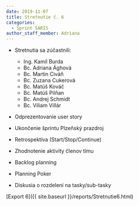 ```yaml
---
date: 2019-11-07
title: Stretnutie č. 6
categories:
  - Sprint SARIS
author_staff_member: Adriana
---
```

- Stretnutia sa zúčastnili:
    - Ing. Kamil Burda
    - Bc. Adriana Ághová
    - Bc. Martin Civáň
    - Bc. Zuzana Cukerová
    -  Bc. Matúš Kováč
    -  Bc. Matúš Pilňan
    -  Bc. Andrej Schmidt
    -  Bc. Viliam Villár

- Odprezentovanie user story
- Ukončenie šprintu Plzeňský prazdroj
- Retrospektíva (Start/Stop/Continue)
- Zhodnotenie aktivity členov tímu
- Backlog planning 
- Planning Poker
- Diskusia o rozdelení na tasky/sub-tasky

[Export 6]({{ site.baseurl }}/reports/Stretnutie6.html)